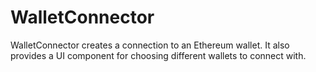 # WalletConnector

WalletConnector creates a connection to an Ethereum wallet. It also provides a UI component for choosing different wallets to connect with.
